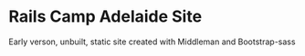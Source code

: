 # Rails Camp Adelaide Site

Early verson, unbuilt, static site created with Middleman and Bootstrap-sass
